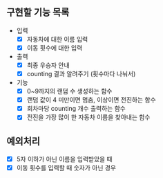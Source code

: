 ## 구현할 기능 목록
- 입력 
  - [x] 자동차에 대한 이름 입력
  - [x] 이동 횟수에 대한 입력 

- 출력
  - [x] 최종 우승자 안내
  - [x] counting 결과 알려주기 (횟수마다 나눠서)
- 기능
  - [x] 0~9까지의 랜덤 수 생성하는 함수 
  - [x] 랜덤 값이 4 미만이면 멈춤, 이상이면 전진하는 함수
  - [x] 회차마당 counting 개수 출력하는 함수 
  - [x] 전진을 가장 많이 한 자동차 이름을 찾아내는 함수  
## 예외처리
  - [x] 5자 이하가 아닌 이름을 입력받았을 때
  - [x] 이동 횟수를 입력할 때 숫자가 아닌 경우 